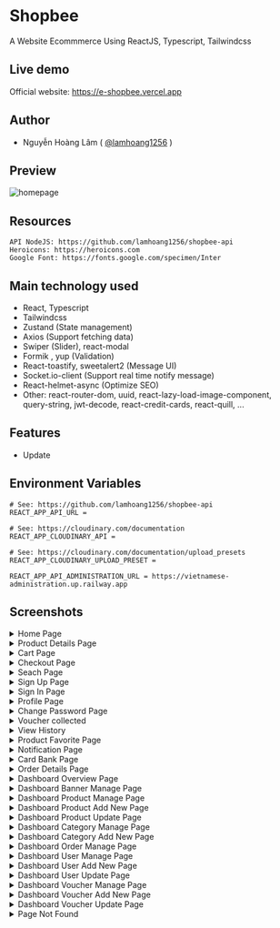 # Shopbee

A Website Ecommmerce Using ReactJS, Typescript, Tailwindcss

## Live demo

Official website: https://e-shopbee.vercel.app

## Author

- Nguyễn Hoàng Lâm ( [@lamhoang1256](https://github.com/lamhoang1256) )

## Preview

![homepage](https://user-images.githubusercontent.com/61537853/191889286-18237d45-7151-4855-b7a1-4efb05992928.png)

## Resources

```
API NodeJS: https://github.com/lamhoang1256/shopbee-api
Heroicons: https://heroicons.com
Google Font: https://fonts.google.com/specimen/Inter
```

## Main technology used

- React, Typescript
- Tailwindcss
- Zustand (State management)
- Axios (Support fetching data)
- Swiper (Slider), react-modal
- Formik , yup (Validation)
- React-toastify, sweetalert2 (Message UI)
- Socket.io-client (Support real time notify message)
- React-helmet-async (Optimize SEO)
- Other: react-router-dom, uuid, react-lazy-load-image-component, query-string, jwt-decode, react-credit-cards, react-quill, ...

## Features

- Update

## Environment Variables

```
# See: https://github.com/lamhoang1256/shopbee-api
REACT_APP_API_URL =

# See: https://cloudinary.com/documentation
REACT_APP_CLOUDINARY_API =

# See: https://cloudinary.com/documentation/upload_presets
REACT_APP_CLOUDINARY_UPLOAD_PRESET =

REACT_APP_API_ADMINISTRATION_URL = https://vietnamese-administration.up.railway.app
```

## Screenshots

<details>
 <summary>Home Page</summary>
 <p>
 
 ![homepage](https://user-images.githubusercontent.com/61537853/191778840-f6a056ad-f1f4-4f5c-b8fd-a415d5191ad7.png)
 </p>
</details>
<details>
 <summary>Product Details Page</summary>
 <p>

![product-detail](https://user-images.githubusercontent.com/61537853/191779641-26c3ca3d-6708-49d6-ba33-5a7bc560afc0.png)

 </p>
</details>
<details>
 <summary>Cart Page</summary>
 <p>

![cart-page](https://user-images.githubusercontent.com/61537853/191882927-898eec87-64da-4dcb-a426-a094e9a7d4f7.png)

 </p>
</details>
<details>
 <summary>Checkout Page</summary>
 <p>

![checkout-page](https://user-images.githubusercontent.com/61537853/191882914-313555f2-03c7-4718-a874-4b0213480115.png)

 </p>
</details>
<details>
 <summary>Seach Page</summary>
 <p>

![searchpage](https://user-images.githubusercontent.com/61537853/191779399-862c0d7b-930a-40ab-9673-905abcf80070.png)

 </p>
</details>
<details>
 <summary>Sign Up Page</summary>
 <p>
 
![sign-up](https://user-images.githubusercontent.com/61537853/191889741-68966572-404f-47c2-92bf-7ca26e58a90c.png)
 </p>
</details>
<details>
 <summary>Sign In Page</summary>
 <p>
 
![sign-in](https://user-images.githubusercontent.com/61537853/191889758-a7e43bbc-7cdd-4b78-b0e3-e1e41dbc51e2.png)
 </p>
</details>
<details>
 <summary>Profile Page</summary>
 <p>

![user-profile](https://user-images.githubusercontent.com/61537853/191779988-af7ea2bc-3ce9-4ac7-965c-42e38f4da716.png)

 </p>
</details>
<details>
 <summary>Change Password Page</summary>
 <p>

![user-password-page](https://user-images.githubusercontent.com/61537853/191780195-2e9c63fe-1261-40c5-adb9-1f9d781ad8e3.png)

 </p>
</details>
<details>
 <summary>Voucher collected</summary>
 <p>

![user-voucher-collect](https://user-images.githubusercontent.com/61537853/191880801-b1bdb4d9-3625-4a65-8473-0d1a0982eb38.png)

 </p>
</details>
<details>
 <summary>View History</summary>
 <p>

![user-product-history](https://user-images.githubusercontent.com/61537853/191880841-1d6b14f8-e65c-4900-a4bd-eca61e67e987.png)

 </p>
</details>
<details>
 <summary>Product Favorite Page</summary>
 <p>

![user-product-favorite](https://user-images.githubusercontent.com/61537853/191880884-86fa7b5a-9e64-41d2-93ef-9497fa4a9f64.png)

 </p>
</details>
<details>
 <summary>Notification Page</summary>
 <p>

![user-notification](https://user-images.githubusercontent.com/61537853/191880950-9a85728c-1c66-49da-a4e7-21b61883a96c.png)

 </p>
</details>
<details>
 <summary>Card Bank Page</summary>
 <p>

![user-card-bank](https://user-images.githubusercontent.com/61537853/191880964-38b89af9-379f-43dd-8038-7e5ef2bc4fac.png)

 </p>
</details>
<details>
 <summary>Order Details Page</summary>
 <p>

![user-order-detail](https://user-images.githubusercontent.com/61537853/191881295-af09809f-ec73-40eb-939a-c1a28aff1767.png)

 </p>
</details>
<details>
 <summary>Dashboard Overview Page</summary>
 <p>

![dashboard-manage](https://user-images.githubusercontent.com/61537853/191881420-ccfbddd1-ed4b-4f4f-96dd-889b5959aaff.png)

 </p>
</details>
<details>
 <summary>Dashboard Banner Manage Page</summary>
 <p>

![dashboard-banner-manage](https://user-images.githubusercontent.com/61537853/191881483-742e1786-13d5-44d4-a86f-e1cfdff0174a.png)

 </p>
</details>
<details>
 <summary>Dashboard Product Manage Page</summary>
 <p>

![dashboard-product-manage](https://user-images.githubusercontent.com/61537853/191881520-8afbcef1-897f-4955-9360-ab99b2293742.png)

 </p>
</details>
<details>
 <summary>Dashboard Product Add New Page</summary>
 <p>

![dashboard-add-product](https://user-images.githubusercontent.com/61537853/191881604-6c45f552-bede-4885-a071-85410d74bbf0.png)

 </p>
</details>
<details>
 <summary>Dashboard Product Update Page</summary>
 <p>

![dashboard-product-update](https://user-images.githubusercontent.com/61537853/191881824-5f6f17ce-2e57-4246-8ffa-cabcc6dfded4.png)

 </p>
</details>
<details>
 <summary>Dashboard Category Manage Page</summary>
 <p>

![dashboard-category-manage](https://user-images.githubusercontent.com/61537853/191881871-41ec6887-13ea-45e8-9b64-4a6d38fbf339.png)

 </p>
</details>
<details>
 <summary>Dashboard Category Add New Page</summary>
 <p>

![dashboard-add-category](https://user-images.githubusercontent.com/61537853/191881874-57a292d2-27ca-494f-a081-bc365676a349.png)

 </p>
</details>
<details>
 <summary>Dashboard Order Manage Page</summary>
 <p>

![dashboard-order-manage](https://user-images.githubusercontent.com/61537853/191881956-37c1e472-9916-4745-9c30-5245cad26ef1.png)

 </p>
</details>
<details>
 <summary>Dashboard User Manage Page</summary>
 <p>

![dashboard-user-manage](https://user-images.githubusercontent.com/61537853/191882034-54d5f2dc-352c-4f89-b9d2-e42f1a797706.png)

 </p>
</details>
<details>
 <summary>Dashboard User Add New Page</summary>
 <p>

![dashboard-add-user](https://user-images.githubusercontent.com/61537853/191882046-c6ef8c8b-e1ec-48d2-a336-68a7b38fe7da.png)

 </p>
</details>
<details>
 <summary>Dashboard User Update Page</summary>
 <p>

![dashboard-user-update](https://user-images.githubusercontent.com/61537853/191882048-8940ac41-78e3-4dac-a069-692f35188664.png)

 </p>
</details>
<details>
 <summary>Dashboard Voucher Manage Page</summary>
 <p>

![dashboard-voucher-manage](https://user-images.githubusercontent.com/61537853/191882494-8964ab32-f68d-4e6e-baca-1a25fab4f957.png)

 </p>
</details>
<details>
 <summary>Dashboard Voucher Add New Page</summary>
 <p>

![dashboard-voucher-add](https://user-images.githubusercontent.com/61537853/191882498-caedc9e0-efa5-466c-9a5d-303384511997.png)

 </p>
</details>
<details>
 <summary>Dashboard Voucher Update Page</summary>
 <p>

![dashboard-voucher-update](https://user-images.githubusercontent.com/61537853/191882502-b5be177d-048a-450c-9423-6ecd95a4d7fa.png)

 </p>
</details>
<details>
 <summary>Page Not Found</summary>
 <p>

![page-not-found](https://user-images.githubusercontent.com/61537853/191882449-6170cbe9-983f-4206-9d1f-39427f071323.png)

 </p>
</details>
